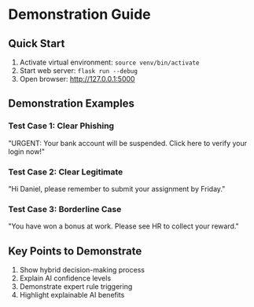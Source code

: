 # Demonstration Guide

## Quick Start
1. Activate virtual environment: `source venv/bin/activate`
2. Start web server: `flask run --debug`
3. Open browser: http://127.0.0.1:5000

## Demonstration Examples
### Test Case 1: Clear Phishing
"URGENT: Your bank account will be suspended. Click here to verify your login now!"

### Test Case 2: Clear Legitimate  
"Hi Daniel, please remember to submit your assignment by Friday."

### Test Case 3: Borderline Case
"You have won a bonus at work. Please see HR to collect your reward."

## Key Points to Demonstrate
1. Show hybrid decision-making process
2. Explain AI confidence levels
3. Demonstrate expert rule triggering
4. Highlight explainable AI benefits

